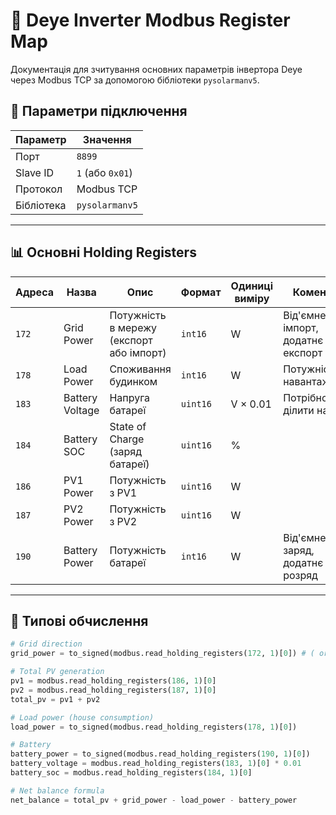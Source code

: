 # 📘 Deye Inverter Modbus Register Map

Документація для зчитування основних параметрів інвертора Deye через Modbus TCP за допомогою бібліотеки `pysolarmanv5`.

## 🔧 Параметри підключення

| Параметр     | Значення               |
|--------------|------------------------|
| Порт         | `8899`                 |
| Slave ID     | `1` (або `0x01`)       |
| Протокол     | Modbus TCP             |
| Бібліотека   | `pysolarmanv5`         |

---

## 📊 Основні Holding Registers

| Адреса | Назва              | Опис                                      | Формат      | Одиниці виміру      | Коментар                                |
|--------|--------------------|-------------------------------------------|-------------|----------------------|------------------------------------------|
| `172`  | Grid Power         | Потужність в мережу (експорт або імпорт)  | `int16`     | W                    | Від'ємне = імпорт, додатнє = експорт     |
| `178`  | Load Power         | Споживання будинком                       | `int16`     | W                    | Потужність навантаження                 |
| `183`  | Battery Voltage    | Напруга батареї                           | `uint16`    | V × 0.01             | Потрібно ділити на 100                  |
| `184`  | Battery SOC        | State of Charge (заряд батареї)           | `uint16`    | %                    |                                          |
| `186`  | PV1 Power          | Потужність з PV1                          | `uint16`    | W                    |                                          |
| `187`  | PV2 Power          | Потужність з PV2                          | `uint16`    | W                    |                                          |
| `190`  | Battery Power      | Потужність батареї                        | `int16`     | W                    | Від'ємне = заряд, додатнє = розряд      |

---

## 🔁 Типові обчислення

```python
# Grid direction
grid_power = to_signed(modbus.read_holding_registers(172, 1)[0]) # ( or 173, 175? )

# Total PV generation
pv1 = modbus.read_holding_registers(186, 1)[0]
pv2 = modbus.read_holding_registers(187, 1)[0]
total_pv = pv1 + pv2

# Load power (house consumption)
load_power = to_signed(modbus.read_holding_registers(178, 1)[0])

# Battery
battery_power = to_signed(modbus.read_holding_registers(190, 1)[0])
battery_voltage = modbus.read_holding_registers(183, 1)[0] * 0.01
battery_soc = modbus.read_holding_registers(184, 1)[0]

# Net balance formula
net_balance = total_pv + grid_power - load_power - battery_power
